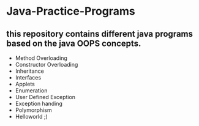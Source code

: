 # Java-Practice-Programs

## this repository contains different java programs based on the java OOPS concepts.

* Method Overloading
* Constructor Overloading
* Inheritance
* Interfaces
* Applets
* Enumeration 
* User Defined Exception
* Exception handing
* Polymorphism
* Helloworld ;)
